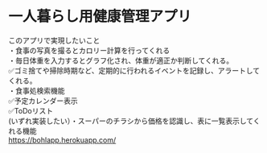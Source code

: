 # 一人暮らし用健康管理アプリ
このアプリで実現したいこと  
・食事の写真を撮るとカロリー計算を行ってくれる  
・毎日体重を入力するとグラフ化され、体重が適正か判断してくれる。  
✅ゴミ捨てや掃除時期など、定期的に行われるイベントを記録し、アラートしてくれる。  
・食事処検索機能  
✅予定カレンダー表示  
✅ToDoリスト  
(いずれ実装したい）・スーパーのチラシから価格を認識し、表に一覧表示してくれる機能  
https://bohlapp.herokuapp.com/
